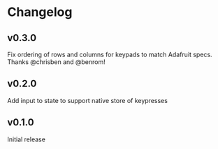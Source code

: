 # Changelog

## v0.3.0

Fix ordering of rows and columns for keypads to match Adafruit specs. Thanks
@chrisben and @benrom!

## v0.2.0

Add input to state to support native store of keypresses

## v0.1.0

Initial release
